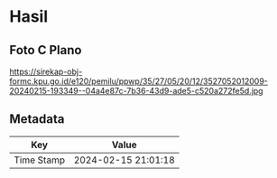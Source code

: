 # Hasil

## Foto C Plano

https://sirekap-obj-formc.kpu.go.id/e120/pemilu/ppwp/35/27/05/20/12/3527052012009-20240215-193349--04a4e87c-7b36-43d9-ade5-c520a272fe5d.jpg


## Metadata

| Key        | Value               |
| ---------- | ------------------- |
| Time Stamp | 2024-02-15 21:01:18 |



